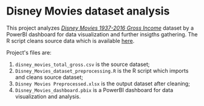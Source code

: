 # Disney Movies dataset analysis
This project analyzes [*Disney Movies 1937-2016 Gross Income*]((https://www.kaggle.com/rashikrahmanpritom/disney-movies-19372016-total-gross)) dataset by a PowerBI dashboard for data visualization and further insigths gathering.
The R script cleans source data which is available [here](https://www.kaggle.com/rashikrahmanpritom/disney-movies-19372016-total-gross).
 
Project's files are:
1. `disney_movies_total_gross.csv` is the source dataset;
3. `Disney_Movies_dataset_preprocessing.R` is the R script which imports and cleans source dataset;
5. `Disney Movies Preprocessed.xlsx` is the output dataset after cleaning;
9. `Disney_Movies_dashboard.pbix` is a PowerBI dashboard for data visualization and analysis.
